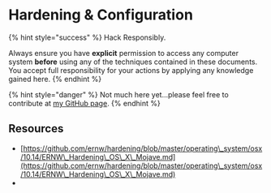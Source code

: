 # Hardening & Configuration

{% hint style="success" %}
Hack Responsibly.

Always ensure you have **explicit** permission to access any computer system **before** using any of the techniques contained in these documents. You accept full responsibility for your actions by applying any knowledge gained here.‌
{% endhint %}

{% hint style="danger" %}
Not much here yet...please feel free to contribute at [my GitHub page](https://github.com/zweilosec/Infosec-Notes).
{% endhint %}

## Resources

* [https://github.com/ernw/hardening/blob/master/operating\_system/osx/10.14/ERNW\_Hardening\_OS\_X\_Mojave.md](https://github.com/ernw/hardening/blob/master/operating\_system/osx/10.14/ERNW\_Hardening\_OS\_X\_Mojave.md)
*

